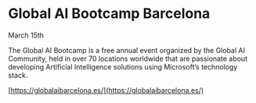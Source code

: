 # Global AI Bootcamp Barcelona

March 15th

The Global AI Bootcamp is a free annual event organized by the Global AI Community, held in over 70 locations worldwide that are passionate about developing Artificial Intelligence solutions using Microsoft’s technology stack.

[https://globalaibarcelona.es/](https://globalaibarcelona.es/)
